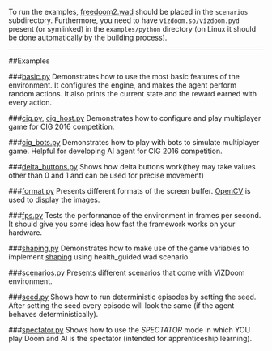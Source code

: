 To run the examples, [freedoom2.wad]( https://freedoom.github.io/download.html) should be placed in the  ``scenarios`` subdirectory.
Furthermore, you need to have ``vizdoom.so/vizdoom.pyd`` present (or symlinked) in the ``examples/python`` directory (on Linux it should be done automatically by the building process).

---
##Examples

###[basic.py](https://github.com/Marqt/ViZDoom/blob/master/examples/python/basic.py)
Demonstrates how to use the most basic features of the environment. It configures the engine, and makes the agent perform random actions. It also prints the current state and the reward earned with every action.

###[cig.py](https://github.com/Marqt/ViZDoom/blob/master/examples/python/cig.py), [cig_host.py](https://github.com/Marqt/ViZDoom/blob/master/examples/python/cig_host.py)
Demonstrates how to configure and play multiplayer game for CIG 2016 competition.

###[cig_bots.py](https://github.com/Marqt/ViZDoom/blob/master/examples/python/cig_bots.py)
Demonstrates how to play with bots to simulate multiplayer game. Helpful for developing AI agent for CIG 2016 competition.

###[delta_buttons.py](https://github.com/Marqt/ViZDoom/blob/master/examples/python/delta_buttons.py)
Shows how delta buttons work(they may take values other than 0 and 1 and can be used for precise movement)

###[format.py](https://github.com/Marqt/ViZDoom/blob/master/examples/python/format.py)
Presents different formats of the screen buffer. [OpenCV](http://opencv.org/) is used to display the images.

###[fps.py](https://github.com/Marqt/ViZDoom/blob/master/examples/python/fps.py)
Tests the performance of the environment in frames per second. It should give you some idea how fast the framework works on your hardware.

###[shaping.py](https://github.com/Marqt/ViZDoom/blob/master/examples/python/shaping.py)
Demonstrates how to make use of the game variables to implement [shaping](https://en.wikipedia.org/wiki/Shaping_(psychology)) using health_guided.wad scenario.

###[scenarios.py](https://github.com/Marqt/ViZDoom/blob/master/examples/python/scenarios.py)
Presents different scenarios that come with ViZDoom environment.

###[seed.py](https://github.com/Marqt/ViZDoom/blob/master/examples/python/seed.py)
Shows how to run deterministic episodes by setting the seed. After setting the seed every episode will look the same (if the agent behaves deterministically).

###[spectator.py](https://github.com/Marqt/ViZDoom/blob/master/examples/python/spectator.py)
Shows how to use the *SPECTATOR* mode in which YOU play Doom and AI is the spectator (intended for apprenticeship learning).

